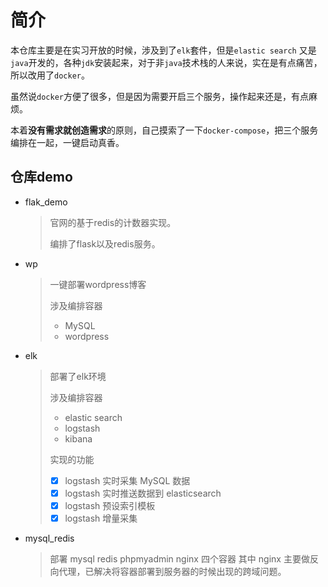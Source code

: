 # 简介

本仓库主要是在实习开放的时候，涉及到了`elk`套件，但是`elastic search` 又是`java`开发的，各种`jdk`安装起来，对于非`java`技术栈的人来说，实在是有点痛苦，所以改用了`docker`。

虽然说`docker`方便了很多，但是因为需要开启三个服务，操作起来还是，有点麻烦。

本着**没有需求就创造需求**的原则，自己摸索了一下`docker-compose`，把三个服务编排在一起，一键启动真香。



## 仓库demo

* flak_demo

  > 官网的基于redis的计数器实现。
  >
  > 编排了flask以及redis服务。

* wp

  > 一键部署wordpress博客
  >
  > 涉及编排容器
  >
  > - MySQL
  > - wordpress

* elk

  > 部署了elk环境
  >
  > 涉及编排容器
  >
  > - elastic search
  > - logstash
  > - kibana
  >
  > 实现的功能
  >
  > - [x] logstash 实时采集 MySQL 数据
  > - [x] logstash 实时推送数据到 elasticsearch
  > - [x] logstash 预设索引模板
  > - [x] logstash 增量采集

* mysql_redis

	> 部署 mysql redis phpmyadmin nginx 四个容器
	> 其中 nginx 主要做反向代理，已解决将容器部署到服务器的时候出现的跨域问题。
	